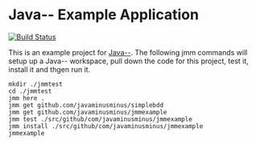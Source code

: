 # Java-- Example Application

[![Build Status](https://travis-ci.org/javaminusminus/jmmexample.svg?branch=master)](https://travis-ci.org/javaminusminus/jmmexample)

This is an example project for [Java--](https://github.com/ricallinson/jmm). The following jmm commands will setup up a Java-- workspace, pull down the code for this project, test it, install it and thgen run it.

	mkdir ./jmmtest
	cd ./jmmtest
	jmm here .
	jmm get github.com/javaminusminus/simplebdd
	jmm get github.com/javaminusminus/jmmexample
	jmm test ./src/github/com/javaminusminus/jmmexample
	jmm install ./src/github/com/javaminusminus/jmmexample
	jmmexample
